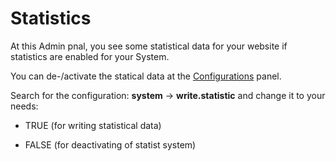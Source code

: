 # Statistics

At this Admin pnal, you see some statistical data for your website if statistics are enabled for your System.

You can de-/activate the statical data at the [Configurations](bigace/manual/configurations) panel.

Search for the configuration: **system** -> **write.statistic** and change it to your needs:


*  TRUE (for writing statistical data)

*  FALSE (for deactivating of statist system)

